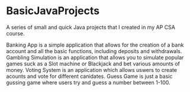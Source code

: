 # BasicJavaProjects
A series of small and quick Java projects that I created in my AP CSA course. 

Banking App is a simple application that allows for the creation of a bank account and all the basic functions, including deposits and withdrawals. 
Gambling Simulation is an application that allows you to simulate popular games suck as a Slot machine or Blackjack and bet various amounts of money.
Voting System is an application which allows uswers to create acounts and vote for different canidates. 
Guess Game is just a basic gussing game where users try and guess a number between 1-100. 
